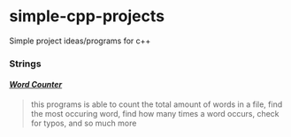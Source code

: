 # simple-cpp-projects
Simple project ideas/programs for c++

### Strings
#### [*Word Counter*](https://github.com/donpsabance/simple-cpp-projects/blob/master/wordCounter.cpp)  
> <p> this programs is able to count the total amount of words in a file, find the most occuring word, find how many times a word occurs, check for typos, and so much more</p>
